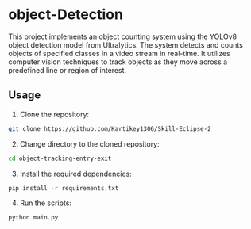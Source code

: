 # object-Detection
This project implements an object counting system using the YOLOv8 object detection model from Ultralytics. The system detects and counts objects of specified classes in a video stream in real-time. It utilizes computer vision techniques to track objects as they move across a predefined line or region of interest.

## Usage

1. Clone the repository:
```bash
git clone https://github.com/Kartikey1306/Skill-Eclipse-2
```
2. Change directory to the cloned repository:
```bash
cd object-tracking-entry-exit
```
3. Install the required dependencies:
```bash
pip install -r requirements.txt
```
4. Run the scripts:
```bash
python main.py
```

